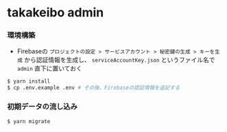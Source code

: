# takakeibo admin

### 環境構築

- Firebaseの `プロジェクトの設定 > サービスアカウント > 秘密鍵の生成 > キーを生成` から認証情報を生成し、 `serviceAccountKey.json` というファイル名で `admin` 直下に置いておく

```bash
$ yarn install
$ cp .env.example .env # その後、Firebaseの認証情報を追記する
```

### 初期データの流し込み

```bash
$ yarn migrate
```
